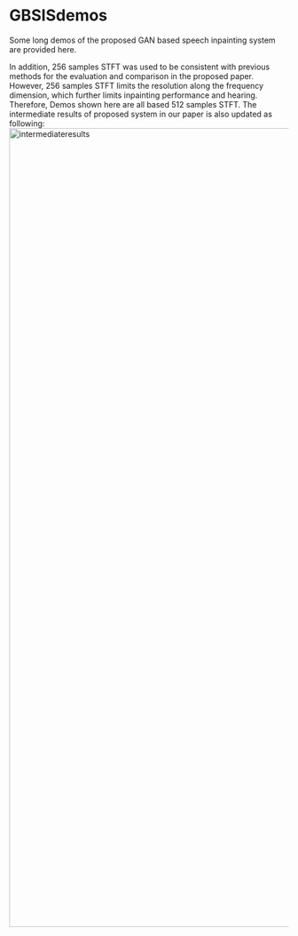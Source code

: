 # GBSISdemos
Some long demos of the proposed GAN based speech inpainting system are provided here.

In addition, 256 samples STFT was used to be consistent with previous methods for the evaluation and comparison in the proposed paper. However, 256 samples STFT limits the resolution along the frequency dimension, which further limits inpainting performance and hearing. Therefore, Demos shown here are all based 512 samples STFT. The intermediate results of proposed system in our paper is also updated as following:
<img width="1438" alt="intermediateresults" src="https://user-images.githubusercontent.com/70113757/161493421-081e65f5-5a73-4c0c-a1f8-102ae0fa1276.png">


